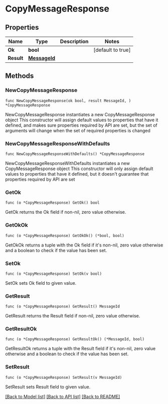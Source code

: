 # CopyMessageResponse

## Properties

Name | Type | Description | Notes
------------ | ------------- | ------------- | -------------
**Ok** | **bool** |  | [default to true]
**Result** | [**MessageId**](MessageId.md) |  | 

## Methods

### NewCopyMessageResponse

`func NewCopyMessageResponse(ok bool, result MessageId, ) *CopyMessageResponse`

NewCopyMessageResponse instantiates a new CopyMessageResponse object
This constructor will assign default values to properties that have it defined,
and makes sure properties required by API are set, but the set of arguments
will change when the set of required properties is changed

### NewCopyMessageResponseWithDefaults

`func NewCopyMessageResponseWithDefaults() *CopyMessageResponse`

NewCopyMessageResponseWithDefaults instantiates a new CopyMessageResponse object
This constructor will only assign default values to properties that have it defined,
but it doesn't guarantee that properties required by API are set

### GetOk

`func (o *CopyMessageResponse) GetOk() bool`

GetOk returns the Ok field if non-nil, zero value otherwise.

### GetOkOk

`func (o *CopyMessageResponse) GetOkOk() (*bool, bool)`

GetOkOk returns a tuple with the Ok field if it's non-nil, zero value otherwise
and a boolean to check if the value has been set.

### SetOk

`func (o *CopyMessageResponse) SetOk(v bool)`

SetOk sets Ok field to given value.


### GetResult

`func (o *CopyMessageResponse) GetResult() MessageId`

GetResult returns the Result field if non-nil, zero value otherwise.

### GetResultOk

`func (o *CopyMessageResponse) GetResultOk() (*MessageId, bool)`

GetResultOk returns a tuple with the Result field if it's non-nil, zero value otherwise
and a boolean to check if the value has been set.

### SetResult

`func (o *CopyMessageResponse) SetResult(v MessageId)`

SetResult sets Result field to given value.



[[Back to Model list]](../README.md#documentation-for-models) [[Back to API list]](../README.md#documentation-for-api-endpoints) [[Back to README]](../README.md)


